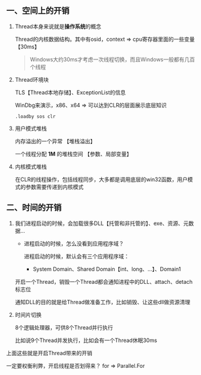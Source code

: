## 一、空间上的开销

1. Thread本身来说就是**操作系统**的概念

   Thread的内核数据结构。其中有osid，context => cpu寄存器里面的一些变量  【30ms】

   > Windows大约30ms才考虑一次线程切换，而且Windows一般都有几百个线程

2. Thread环境块

   TLS【Thread本地存储】、ExceptionList的信息

   WinDbg来演示，x86、x64  => 可以达到CLR的层面展示底层知识

   ```
   .loadby sos clr
   ```

3. 用户模式堆栈

   内存溢出的一个异常 【堆栈溢出】

   一个线程分配 **1M** 的堆栈空间 【参数、局部变量】

4. 内核模式堆栈

   在CLR的线程操作，包括线程同步，大多都是调用底层的win32函数，用户模式的参数需要传递到内核模式

## 二、时间的开销

1. 我们进程启动的时候，会加载很多DLL【托管和非托管的】、exe、资源、元数据...

   - 进程启动的时候，怎么没看到应用程序域？

     进程启动的时候，默认会有三个应用程序域：

     - System Domain、Shared Domain【int、long、...】、Domain1

   开启一个Thread，销毁一个Thread都会通知进程中的DLL、attach、detach标志位

   通知DLL的目的就是给Thread做准备工作，比如销毁、让这些dll做资源清理

2. 时间片切换

   8个逻辑处理器，可供8个Thread并行执行

   比如说9个Thread并发执行，比如会有一个Thread休眠30ms
   
   

上面这些就是开启Thread带来的开销

一定要权衡利弊，开启线程是否划得来？   for   => Parallel.For